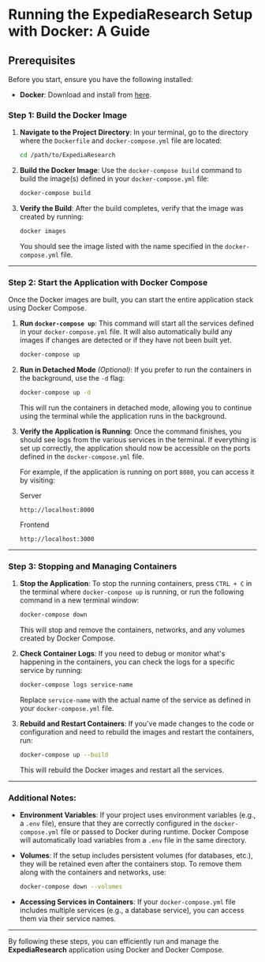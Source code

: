 # Running the ExpediaResearch Setup with Docker: A Guide

## Prerequisites

Before you start, ensure you have the following installed:

- **Docker**: Download and install from [here](https://www.docker.com/get-started).

### Step 1: Build the Docker Image

1. **Navigate to the Project Directory**: In your terminal, go to the directory where the `Dockerfile` and `docker-compose.yml` file are located:

   ```bash
   cd /path/to/ExpediaResearch
   ```

2. **Build the Docker Image**: Use the `docker-compose build` command to build the image(s) defined in your `docker-compose.yml` file:

   ```bash
   docker-compose build
   ```

3. **Verify the Build**: After the build completes, verify that the image was created by running:

   ```bash
   docker images
   ```

   You should see the image listed with the name specified in the `docker-compose.yml` file.

---

### Step 2: Start the Application with Docker Compose

Once the Docker images are built, you can start the entire application stack using Docker Compose.

1. **Run `docker-compose up`**: This command will start all the services defined in your `docker-compose.yml` file. It will also automatically build any images if changes are detected or if they have not been built yet.

   ```bash
   docker-compose up
   ```

2. **Run in Detached Mode** _(Optional)_: If you prefer to run the containers in the background, use the `-d` flag:

   ```bash
   docker-compose up -d
   ```

   This will run the containers in detached mode, allowing you to continue using the terminal while the application runs in the background.

3. **Verify the Application is Running**: Once the command finishes, you should see logs from the various services in the terminal. If everything is set up correctly, the application should now be accessible on the ports defined in the `docker-compose.yml` file.

   For example, if the application is running on port `8080`, you can access it by visiting:

   Server

   ```
   http://localhost:8000
   ```

   Frontend

   ```
   http://localhost:3000
   ```

---

### Step 3: Stopping and Managing Containers

1. **Stop the Application**: To stop the running containers, press `CTRL + C` in the terminal where `docker-compose up` is running, or run the following command in a new terminal window:

   ```bash
   docker-compose down
   ```

   This will stop and remove the containers, networks, and any volumes created by Docker Compose.

2. **Check Container Logs**: If you need to debug or monitor what's happening in the containers, you can check the logs for a specific service by running:

   ```bash
   docker-compose logs service-name
   ```

   Replace `service-name` with the actual name of the service as defined in your `docker-compose.yml` file.

3. **Rebuild and Restart Containers**: If you've made changes to the code or configuration and need to rebuild the images and restart the containers, run:

   ```bash
   docker-compose up --build
   ```

   This will rebuild the Docker images and restart all the services.

---

### Additional Notes:

- **Environment Variables**: If your project uses environment variables (e.g., a `.env` file), ensure that they are correctly configured in the `docker-compose.yml` file or passed to Docker during runtime. Docker Compose will automatically load variables from a `.env` file in the same directory.
- **Volumes**: If the setup includes persistent volumes (for databases, etc.), they will be retained even after the containers stop. To remove them along with the containers and networks, use:

  ```bash
  docker-compose down --volumes
  ```

- **Accessing Services in Containers**: If your `docker-compose.yml` file includes multiple services (e.g., a database service), you can access them via their service names.

---

By following these steps, you can efficiently run and manage the **ExpediaResearch** application using Docker and Docker Compose.
